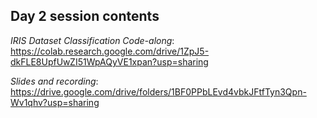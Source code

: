 ## Day 2 session contents

*IRIS Dataset Classification Code-along*: https://colab.research.google.com/drive/1ZpJ5-dkFLE8UpfUwZI51WpAQyVE1xpan?usp=sharing

*Slides and recording*: https://drive.google.com/drive/folders/1BF0PPbLEvd4vbkJFtfTyn3Qpn-Wv1qhv?usp=sharing
